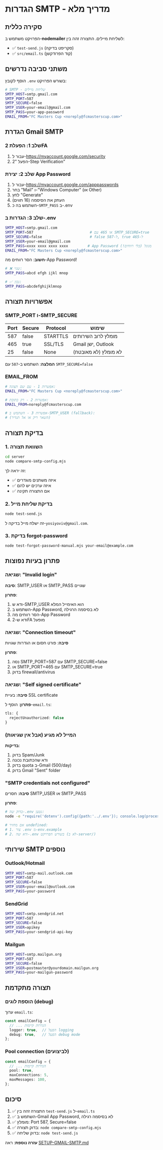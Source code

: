 # הגדרות SMTP - מדריך מלא

## סקירה כללית

הפרויקט משתמש ב-**nodemailer** לשליחת מיילים. התצורה זהה בין:
- ✅ `test-send.js` (סקריפט בדיקה)
- ✅ `src/email.ts` (קוד הפרודקשן)

## משתני סביבה נדרשים

הוסף לקובץ `.env` בשורש הפרויקט:

```bash
# SMTP - שליחת מיילים
SMTP_HOST=smtp.gmail.com
SMTP_PORT=587
SMTP_SECURE=false
SMTP_USER=your-email@gmail.com
SMTP_PASS=your-app-password
EMAIL_FROM="FC Masters Cup <noreply@fcmasterscup.com>"
```

## הגדרת Gmail SMTP

### שלב 1: הפעלת 2FA
1. עבור ל-https://myaccount.google.com/security
2. הפעל "2-Step Verification"

### שלב 2: יצירת App Password
1. עבור ל-https://myaccount.google.com/apppasswords
2. בחר "Mail" ו-"Windows Computer" (או Other)
3. לחץ "Generate"
4. העתק את הסיסמה (16 תווים)
5. השתמש בה כ-`SMTP_PASS` ב-.env

### שלב 3: הגדרות ב-.env

```bash
SMTP_HOST=smtp.gmail.com
SMTP_PORT=587                          # או 465 עם SMTP_SECURE=true
SMTP_SECURE=false                      # false ל-587, true ל-465
SMTP_USER=your-email@gmail.com
SMTP_PASS=xxxx xxxx xxxx xxxx         # App Password מגוגל (בלי רווחים!)
EMAIL_FROM="FC Masters Cup <noreply@fcmasterscup.com>"
```

**חשוב**: הסר רווחים מה-App Password!
```bash
# ❌ שגוי:
SMTP_PASS=abcd efgh ijkl mnop

# ✅ נכון:
SMTP_PASS=abcdefghijklmnop
```

## אפשרויות תצורה

### SMTP_PORT ו-SMTP_SECURE

| Port | Secure | Protocol | שימוש                    |
|------|--------|----------|--------------------------|
| 587  | false  | STARTTLS | מומלץ לרוב השירותים       |
| 465  | true   | SSL/TLS  | Gmail ישן, Outlook       |
| 25   | false  | None     | לא מומלץ (לא מאובטח)      |

**המלצה**: השתמש ב-`587` עם `SMTP_SECURE=false`

### EMAIL_FROM

```bash
# אפשרות 1 - עם שם תצוגה:
EMAIL_FROM="FC Masters Cup <noreply@fcmasterscup.com>"

# אפשרות 2 - רק כתובת:
EMAIL_FROM=noreply@fcmasterscup.com

# אפשרות 3 - השתמש ב-SMTP_USER (fallback):
# (השאר ריק או אל תגדיר)
```

## בדיקת תצורה

### 1. השוואת תצורה
```bash
cd server
node compare-smtp-config.mjs
```
זה יראה לך:
- ✅ איזה משתנים מוגדרים
- ✅ איזה ערכים יש להם
- ✅ אם התצורה תקינה

### 2. בדיקת שליחת מייל
```bash
node test-send.js
```
זה ישלח מייל בדיקה ל-`yosiyoviv@gmail.com`.

### 3. בדיקת forgot-password
```bash
node test-forgot-password-manual.mjs your-email@example.com
```

## פתרון בעיות נפוצות

### שגיאה: "Invalid login"
**סיבה**: SMTP_USER או SMTP_PASS שגויים

**פתרון**:
1. ודא ש-SMTP_USER הוא האימייל המלא
2. השתמש ב-App Password, לא בסיסמה הרגילה
3. הסר רווחים מה-App Password
4. ודא ש-2FA מופעל

### שגיאה: "Connection timeout"
**סיבה**: פורט חסום או הגדרות שגויות

**פתרון**:
1. נסה SMTP_PORT=587 עם SMTP_SECURE=false
2. או SMTP_PORT=465 עם SMTP_SECURE=true
3. בדוק firewall/antivirus

### שגיאה: "Self signed certificate"
**סיבה**: בעיית SSL certificate

**פתרון**: הוסף ל-`email.ts`:
```typescript
tls: {
  rejectUnauthorized: false
}
```

### המייל לא מגיע (אבל אין שגיאות)
**בדיקות**:
1. בדוק Spam/Junk
2. ודא שהכתובת נכונה
3. בדוק quota ב-Gmail (500/day)
4. בדוק Gmail "Sent" folder

### "SMTP credentials not configured"
**סיבה**: חסרים SMTP_USER או SMTP_PASS

**פתרון**:
```bash
# בדוק שה-.env נטען:
node -e "require('dotenv').config({path:'../.env'}); console.log(process.env.SMTP_USER)"

# אם מחזיר undefined:
# 1. צור .env מ-env.example
# 2. ודא שה-.env בשורש הפרויקט (לא ב-server/)
```

## שירותי SMTP נוספים

### Outlook/Hotmail
```bash
SMTP_HOST=smtp-mail.outlook.com
SMTP_PORT=587
SMTP_SECURE=false
SMTP_USER=your-email@outlook.com
SMTP_PASS=your-password
```

### SendGrid
```bash
SMTP_HOST=smtp.sendgrid.net
SMTP_PORT=587
SMTP_SECURE=false
SMTP_USER=apikey
SMTP_PASS=your-sendgrid-api-key
```

### Mailgun
```bash
SMTP_HOST=smtp.mailgun.org
SMTP_PORT=587
SMTP_SECURE=false
SMTP_USER=postmaster@yourdomain.mailgun.org
SMTP_PASS=your-mailgun-password
```

## תצורה מתקדמת

### הוספת לוגים (debug)

ערוך `email.ts`:
```typescript
const emailConfig = {
  // ... הגדרות קיימות
  logger: true,  // הפעל logging
  debug: true,   // הפעל debug mode
};
```

### Pool connection (לביצועים)
```typescript
const emailConfig = {
  // ... הגדרות קיימות
  pool: true,
  maxConnections: 5,
  maxMessages: 100,
};
```

## סיכום

1. ✅ התצורה זהה בין `test-send.js` ל-`email.ts`
2. ✅ השתמש ב-Gmail App Password, לא בסיסמה רגילה
3. ✅ מומלץ: Port 587, Secure=false
4. ✅ בדוק תצורה: `node compare-smtp-config.mjs`
5. ✅ בדוק שליחה: `node test-send.js`

**עזרה נוספת**: ראה [SETUP-GMAIL-SMTP.md](../SETUP-GMAIL-SMTP.md)


